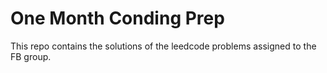 # One Month Conding Prep

This repo contains the solutions of the leedcode problems assigned to the FB group.